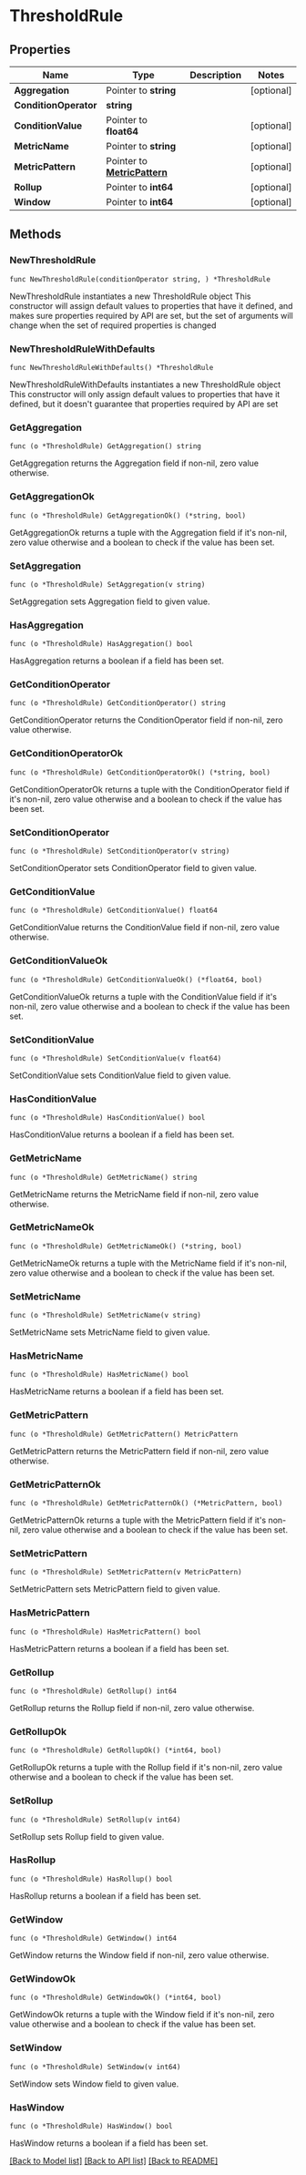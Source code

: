 # ThresholdRule

## Properties

Name | Type | Description | Notes
------------ | ------------- | ------------- | -------------
**Aggregation** | Pointer to **string** |  | [optional] 
**ConditionOperator** | **string** |  | 
**ConditionValue** | Pointer to **float64** |  | [optional] 
**MetricName** | Pointer to **string** |  | [optional] 
**MetricPattern** | Pointer to [**MetricPattern**](MetricPattern.md) |  | [optional] 
**Rollup** | Pointer to **int64** |  | [optional] 
**Window** | Pointer to **int64** |  | [optional] 

## Methods

### NewThresholdRule

`func NewThresholdRule(conditionOperator string, ) *ThresholdRule`

NewThresholdRule instantiates a new ThresholdRule object
This constructor will assign default values to properties that have it defined,
and makes sure properties required by API are set, but the set of arguments
will change when the set of required properties is changed

### NewThresholdRuleWithDefaults

`func NewThresholdRuleWithDefaults() *ThresholdRule`

NewThresholdRuleWithDefaults instantiates a new ThresholdRule object
This constructor will only assign default values to properties that have it defined,
but it doesn't guarantee that properties required by API are set

### GetAggregation

`func (o *ThresholdRule) GetAggregation() string`

GetAggregation returns the Aggregation field if non-nil, zero value otherwise.

### GetAggregationOk

`func (o *ThresholdRule) GetAggregationOk() (*string, bool)`

GetAggregationOk returns a tuple with the Aggregation field if it's non-nil, zero value otherwise
and a boolean to check if the value has been set.

### SetAggregation

`func (o *ThresholdRule) SetAggregation(v string)`

SetAggregation sets Aggregation field to given value.

### HasAggregation

`func (o *ThresholdRule) HasAggregation() bool`

HasAggregation returns a boolean if a field has been set.

### GetConditionOperator

`func (o *ThresholdRule) GetConditionOperator() string`

GetConditionOperator returns the ConditionOperator field if non-nil, zero value otherwise.

### GetConditionOperatorOk

`func (o *ThresholdRule) GetConditionOperatorOk() (*string, bool)`

GetConditionOperatorOk returns a tuple with the ConditionOperator field if it's non-nil, zero value otherwise
and a boolean to check if the value has been set.

### SetConditionOperator

`func (o *ThresholdRule) SetConditionOperator(v string)`

SetConditionOperator sets ConditionOperator field to given value.


### GetConditionValue

`func (o *ThresholdRule) GetConditionValue() float64`

GetConditionValue returns the ConditionValue field if non-nil, zero value otherwise.

### GetConditionValueOk

`func (o *ThresholdRule) GetConditionValueOk() (*float64, bool)`

GetConditionValueOk returns a tuple with the ConditionValue field if it's non-nil, zero value otherwise
and a boolean to check if the value has been set.

### SetConditionValue

`func (o *ThresholdRule) SetConditionValue(v float64)`

SetConditionValue sets ConditionValue field to given value.

### HasConditionValue

`func (o *ThresholdRule) HasConditionValue() bool`

HasConditionValue returns a boolean if a field has been set.

### GetMetricName

`func (o *ThresholdRule) GetMetricName() string`

GetMetricName returns the MetricName field if non-nil, zero value otherwise.

### GetMetricNameOk

`func (o *ThresholdRule) GetMetricNameOk() (*string, bool)`

GetMetricNameOk returns a tuple with the MetricName field if it's non-nil, zero value otherwise
and a boolean to check if the value has been set.

### SetMetricName

`func (o *ThresholdRule) SetMetricName(v string)`

SetMetricName sets MetricName field to given value.

### HasMetricName

`func (o *ThresholdRule) HasMetricName() bool`

HasMetricName returns a boolean if a field has been set.

### GetMetricPattern

`func (o *ThresholdRule) GetMetricPattern() MetricPattern`

GetMetricPattern returns the MetricPattern field if non-nil, zero value otherwise.

### GetMetricPatternOk

`func (o *ThresholdRule) GetMetricPatternOk() (*MetricPattern, bool)`

GetMetricPatternOk returns a tuple with the MetricPattern field if it's non-nil, zero value otherwise
and a boolean to check if the value has been set.

### SetMetricPattern

`func (o *ThresholdRule) SetMetricPattern(v MetricPattern)`

SetMetricPattern sets MetricPattern field to given value.

### HasMetricPattern

`func (o *ThresholdRule) HasMetricPattern() bool`

HasMetricPattern returns a boolean if a field has been set.

### GetRollup

`func (o *ThresholdRule) GetRollup() int64`

GetRollup returns the Rollup field if non-nil, zero value otherwise.

### GetRollupOk

`func (o *ThresholdRule) GetRollupOk() (*int64, bool)`

GetRollupOk returns a tuple with the Rollup field if it's non-nil, zero value otherwise
and a boolean to check if the value has been set.

### SetRollup

`func (o *ThresholdRule) SetRollup(v int64)`

SetRollup sets Rollup field to given value.

### HasRollup

`func (o *ThresholdRule) HasRollup() bool`

HasRollup returns a boolean if a field has been set.

### GetWindow

`func (o *ThresholdRule) GetWindow() int64`

GetWindow returns the Window field if non-nil, zero value otherwise.

### GetWindowOk

`func (o *ThresholdRule) GetWindowOk() (*int64, bool)`

GetWindowOk returns a tuple with the Window field if it's non-nil, zero value otherwise
and a boolean to check if the value has been set.

### SetWindow

`func (o *ThresholdRule) SetWindow(v int64)`

SetWindow sets Window field to given value.

### HasWindow

`func (o *ThresholdRule) HasWindow() bool`

HasWindow returns a boolean if a field has been set.


[[Back to Model list]](../README.md#documentation-for-models) [[Back to API list]](../README.md#documentation-for-api-endpoints) [[Back to README]](../README.md)


